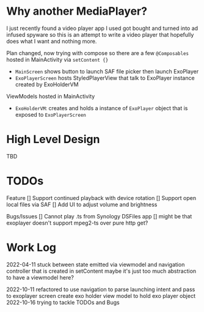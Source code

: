 # Why another MediaPlayer?

I just recently found a video player app I used got bought and turned into ad infused spyware so this is an attempt to write a video player that hopefully does what I want and nothing more.

Plan changed, now trying with compose so there are a few `@Composables` hosted in MainActivity via `setContent {}`
- `MainScreen` shows button to launch SAF file picker then launch ExoPlayer
- `ExoPlayerScreen` hosts StyledPlayerView that talk to ExoPlayer instance created by ExoHolderVM 

ViewModels hosted in MainActivity
- `ExoHolderVM`: creates and holds a instance of `ExoPlayer` object that is exposed to `ExoPlayerScreen`

# High Level Design

TBD

# TODOs

Feature
[] Support continued playback with device rotation
[] Support open local files via SAF
[] Add UI to adjust volume and brightness 

Bugs/Issues
[] Cannot play .ts from Synology DSFiles app
    [] might be that exoplayer doesn't support mpeg2-ts over pure http get?


# Work Log

2022-04-11  stuck between state emitted via viewmodel and navigation controller that is created in setContent
            maybe it's just too much abstraction to have a viewmodel here?

2022-10-11  refactored to use navigation to parse launching intent and pass to exoplayer screen
            create exo holder view model to hold exo player object
2022-10-16  trying to tackle TODOs and Bugs